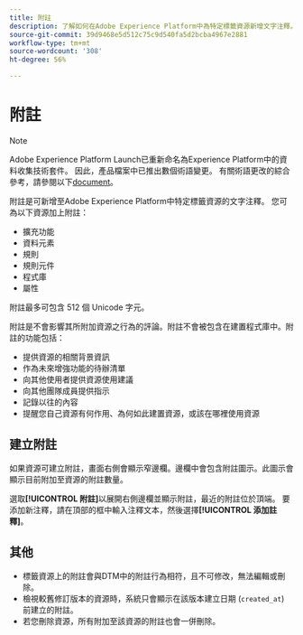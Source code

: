 ```yaml
---
title: 附註
description: 了解如何在Adobe Experience Platform中為特定標籤資源新增文字注釋。
source-git-commit: 39d9468e5d512c75c9d540fa5d2bcba4967e2881
workflow-type: tm+mt
source-wordcount: '308'
ht-degree: 56%

---
```


# 附註

>[!NOTE]
>
>Adobe Experience Platform Launch已重新命名為Experience Platform中的資料收集技術套件。 因此，產品檔案中已推出數個術語變更。 有關術語更改的綜合參考，請參閱以下[document](../../term-updates.md)。

附註是可新增至Adobe Experience Platform中特定標籤資源的文字注釋。 您可為以下資源加上附註：

* 擴充功能
* 資料元素
* 規則
* 規則元件
* 程式庫
* 屬性

附註最多可包含 512 個 Unicode 字元。

附註是不會影響其所附加資源之行為的評論。附註不會被包含在建置程式庫中。附註的功能包括：

* 提供資源的相關背景資訊
* 作為未來增強功能的待辦清單
* 向其他使用者提供資源使用建議
* 向其他團隊成員提供指示
* 記錄以往的內容
* 提醒您自己資源有何作用、為何如此建置資源，或該在哪裡使用資源

## 建立附註

如果資源可建立附註，畫面右側會顯示窄邊欄。邊欄中會包含附註圖示。此圖示會顯示目前附加至資源的附註數量。

選取&#x200B;**[!UICONTROL 附註]**&#x200B;以展開右側邊欄並顯示附註，最近的附註位於頂端。  要添加新注釋，請在頂部的框中輸入注釋文本，然後選擇&#x200B;**[!UICONTROL 添加註釋]**。

## 其他

* 標籤資源上的附註會與DTM中的附註行為相符，且不可修改，無法編輯或刪除。
* 檢視較舊修訂版本的資源時，系統只會顯示在該版本建立日期 (`created_at`) 前建立的附註。
* 若您刪除資源，所有附加至該資源的附註也會一併刪除。
